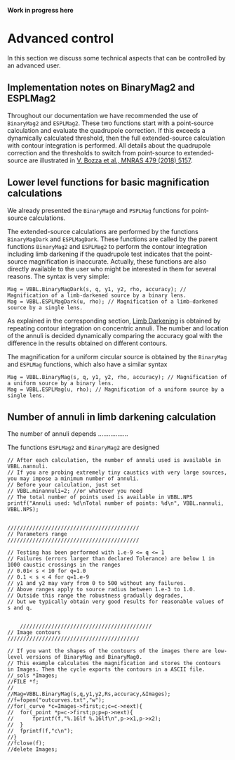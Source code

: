 
**Work in progress here**

# Advanced control

In this section we discuss some technical aspects that can be controlled by an advanced user.

## Implementation notes on BinaryMag2 and ESPLMag2

Throughout our documentation we have recommended the use of `BinaryMag2` and `ESPLMag2`. These two functions start with a point-source calculation and evaluate the quadrupole correction. If this exceeds a dynamically calculated threshold, then the full extended-source calculation with contour integration is performed. All details about the quadrupole correction and the thresholds to switch from point-source to extended-source are illustrated in [V. Bozza et al., MNRAS 479 (2018) 5157](https://ui.adsabs.harvard.edu/abs/2018MNRAS.479.5157B/abstract). 

## Lower level functions for basic magnification calculations

We already presented the `BinaryMag0` and `PSPLMag` functions for point-source calculations. 

The extended-source calculations are performed by the functions `BinaryMagDark` and `ESPLMagDark`. These functions are called by the parent functions `BinaryMag2` and `ESPLMag2` to perform the contour integration including limb darkening if the quadrupole test indicates that the point-source magnification is inaccurate. Actually, these functions are also directly available to the user who might be interested in them for several reasons. The syntax is very simple:

```
Mag = VBBL.BinaryMagDark(s, q, y1, y2, rho, accuracy); // Magnification of a limb-darkened source by a binary lens.
Mag = VBBL.ESPLMagDark(u, rho); // Magnification of a limb-darkened source by a single lens.
```

As explained in the corresponding section, [Limb Darkening](LimbDarkening.md) is obtained by repeating contour integration on concentric annuli. The number and location of the annuli is decided dynamically comparing the accuracy goal with the difference in the results obtained on different contours. 

The magnification for a uniform circular source is obtained by the `BinaryMag` and `ESPLMag` functions, which also have a similar syntax

```
Mag = VBBL.BinaryMag(s, q, y1, y2, rho, accuracy); // Magnification of a uniform source by a binary lens.
Mag = VBBL.ESPLMag(u, rho); // Magnification of a uniform source by a single lens.
```

## Number of annuli in limb darkening calculation

The number of annuli depends .................

The functions ```ESPLMag2``` and ```BinaryMag2``` are designed 

	// After each calculation, the number of annuli used is available in VBBL.nannuli.
	// If you are probing extremely tiny caustics with very large sources, you may impose a minimum number of annuli.
	// Before your calculation, just set
	// VBBL.minannuli=2; //or whatever you need 
	// The total number of points used is available in VBBL.NPS
	printf("Annuli used: %d\nTotal number of points: %d\n", VBBL.nannuli, VBBL.NPS);


	//////////////////////////////////////////
	// Parameters range
	//////////////////////////////////////////

	// Testing has been performed with 1.e-9 <= q <= 1
	// Failures (errors larger than declared Tolerance) are below 1 in 1000 caustic crossings in the ranges
	// 0.01< s < 10 for q=1.0
	// 0.1 < s < 4 for q=1.e-9
	// y1 and y2 may vary from 0 to 500 without any failures.
	// Above ranges apply to source radius between 1.e-3 to 1.0. 
	// Outside this range the robustness gradually degrades, 
	// but we typically obtain very good results for reasonable values of s and q.
	
	
		//////////////////////////////////////////
	// Image contours
	//////////////////////////////////////////

	// If you want the shapes of the contours of the images there are low-level versions of BinaryMag and BinaryMag0.
	// This example calculates the magnification and stores the contours in Images. Then the cycle exports the contours in a ASCII file.
	//_sols *Images;
	//FILE *f;
	//
	//Mag=VBBL.BinaryMag(s,q,y1,y2,Rs,accuracy,&Images);
	//f=fopen("outcurves.txt","w");
	//for(_curve *c=Images->first;c;c=c->next){
	//	for(_point *p=c->first;p;p=p->next){
	//		fprintf(f,"%.16lf %.16lf\n",p->x1,p->x2);
	//	}
	//	fprintf(f,"c\n");
	//}
	//fclose(f);
	//delete Images;
